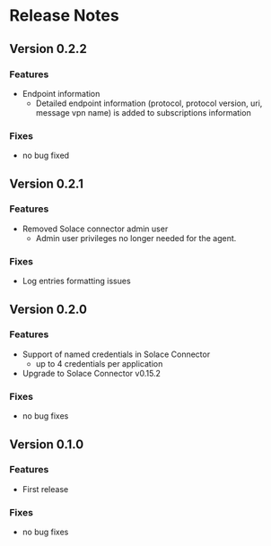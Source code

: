 # Release Notes

## Version 0.2.2

### Features

* Endpoint information 
  * Detailed endpoint information (protocol, protocol version, uri, message vpn name) is added to subscriptions information

### Fixes

* no bug fixed

## Version 0.2.1

### Features

* Removed Solace connector admin user
  * Admin user privileges no longer needed for the agent. 

### Fixes

* Log entries formatting issues
 
## Version 0.2.0

### Features

* Support of named credentials in Solace Connector
  * up to 4 credentials per application 
* Upgrade to Solace Connector v0.15.2 

### Fixes

* no bug fixes

## Version 0.1.0

### Features

* First release

### Fixes

* no bug fixes